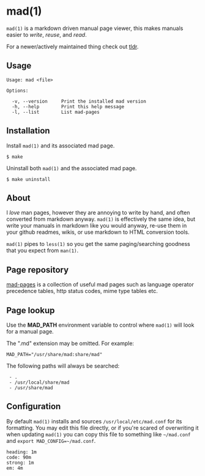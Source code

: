 
# mad(1)

  `mad(1)` is a markdown driven manual page viewer,
  this makes manuals easier to *write*, *reuse*, and
  *read*.
  
  For a newer/actively maintained thing check out [tldr].

## Usage

    Usage: mad <file>

    Options:

      -v, --version     Print the installed mad version
      -h, --help        Print this help message
      -l, --list        List mad-pages

## Installation

  Install `mad(1)` and its associated mad page.

    $ make

  Uninstall both `mad(1)` and the associated mad page.

    $ make uninstall

## About

  I *love* man pages, however they are annoying to write by hand,
  and often converted from markdown anyway. `mad(1)` is effectively
  the same idea, but write your manuals in markdown like you would
  anyway, re-use them in your github readmes, wikis, or use markdown
  to HTML conversion tools.

  `mad(1)` pipes to `less(1)` so you get the same paging/searching
  goodness that you expect from `man(1)`.

## Page repository

  [mad-pages] is a collection of useful mad pages such as language
  operator precedence tables, http status codes, mime type tables etc.

## Page lookup

  Use the __MAD_PATH__ environment variable to control
  where `mad(1)` will look for a manual page.

  The ".md" extension may be omitted. For example:
  
    MAD_PATH="/usr/share/mad:share/mad"

  The following paths will always be searched:
  
     - .
     - /usr/local/share/mad
     - /usr/share/mad

## Configuration

  By default `mad(1)` installs and sources `/usr/local/etc/mad.conf` for its
  formatting. You may edit this file directly, or if you're scared of overwriting
  it when updating `mad(1)` you can copy this file to something like `~/mad.conf`
  and `export MAD_CONFIG=~/mad.conf`.

	heading: 1m
	code: 90m
	strong: 1m
	em: 4m

[mad-pages]: https://github.com/tj/mad-pages
[tldr]: https://github.com/tldr-pages/tldr
